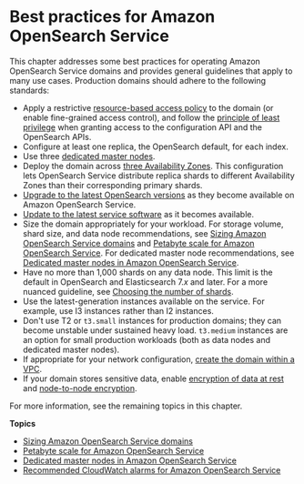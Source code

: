 # Best practices for Amazon OpenSearch Service<a name="bp"></a>

This chapter addresses some best practices for operating Amazon OpenSearch Service domains and provides general guidelines that apply to many use cases\. Production domains should adhere to the following standards:
+ Apply a restrictive [resource\-based access policy](ac.md#ac-types-resource) to the domain \(or enable fine\-grained access control\), and follow the [principle of least privilege](https://docs.aws.amazon.com/IAM/latest/UserGuide/best-practices.html#grant-least-privilege) when granting access to the configuration API and the OpenSearch APIs\.
+ Configure at least one replica, the OpenSearch default, for each index\.
+ Use three [dedicated master nodes](managedomains-dedicatedmasternodes.md)\.
+ Deploy the domain across [three Availability Zones](managedomains-multiaz.md)\. This configuration lets OpenSearch Service distribute replica shards to different Availability Zones than their corresponding primary shards\.
+ [Upgrade to the latest OpenSearch versions](version-migration.md) as they become available on Amazon OpenSearch Service\.
+ [Update to the latest service software](service-software.md) as it becomes available\.
+ Size the domain appropriately for your workload\. For storage volume, shard size, and data node recommendations, see [Sizing Amazon OpenSearch Service domains](sizing-domains.md) and [Petabyte scale for Amazon OpenSearch Service](petabyte-scale.md)\. For dedicated master node recommendations, see [Dedicated master nodes in Amazon OpenSearch Service](managedomains-dedicatedmasternodes.md)\.
+ Have no more than 1,000 shards on any data node\. This limit is the default in OpenSearch and Elasticsearch 7\.*x* and later\. For a more nuanced guideline, see [Choosing the number of shards](sizing-domains.md#bp-sharding)\.
+ Use the latest\-generation instances available on the service\. For example, use I3 instances rather than I2 instances\.
+ Don't use T2 or `t3.small` instances for production domains; they can become unstable under sustained heavy load\. `t3.medium` instances are an option for small production workloads \(both as data nodes and dedicated master nodes\)\.
+ If appropriate for your network configuration, [create the domain within a VPC](vpc.md)\.
+ If your domain stores sensitive data, enable [encryption of data at rest](encryption-at-rest.md) and [node\-to\-node encryption](ntn.md)\.

For more information, see the remaining topics in this chapter\.

**Topics**
+ [Sizing Amazon OpenSearch Service domains](sizing-domains.md)
+ [Petabyte scale for Amazon OpenSearch Service](petabyte-scale.md)
+ [Dedicated master nodes in Amazon OpenSearch Service](managedomains-dedicatedmasternodes.md)
+ [Recommended CloudWatch alarms for Amazon OpenSearch Service](cloudwatch-alarms.md)